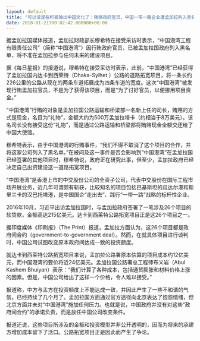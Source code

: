 ```yaml
---
layout: default
title: "可以说是在积极输出中国文化了：贿赂政府官员，中国一带一路企业遭孟加拉列入黑名单"
date: 2018-01-21T00:02:42.000000+08:00
---
```


据孟加拉国媒体报道，孟加拉财政部长穆希特在接受采访时表示，“中国港湾工程有限责任公司”（简称“中国港湾”）因行贿政府官员，已被孟加拉国政府列入黑名单，将不准在孟加拉参与任何未来的建设项目。

据《每日星报》的报道说，穆希特在接受采访时表示，此前，“中国港湾”已经获得了孟加拉国内达卡到西莱特（Dhaka-Sylhet ）公路的道路拓宽项目，将一条长约226公里的公路从现在的两条车道拓展成为四条车道的宽度。这次“中国港湾”被发现行贿孟加拉官员，不是为了获得该项目，而是“为了讨好官员，以便挪用项目资金。”

“中国港湾”行贿的对象是孟加拉国公路运输和桥梁部一名新上任的司长，贿赂的方式是现金，名目为“礼物”，金额大约为500万孟加拉塔卡（约相当于8万美元）。该名司长没有接受这份“礼物”，而是通过公路运输和桥梁部将贿赂现金全额交还给了中国大使馆。

穆希特表示，由于中国港湾的行贿事件，“我们不得不取消了这个项目的合作，并将这家公司列入了黑名单。”在被问及这一事件是否会影响到“中国港湾”在孟加拉国已经签署的其他项目时，穆希特说，政府正在研究此事，但至少，孟加拉政府已经决定自己出资建设这一道路拓宽项目。

“中国港湾”是香港上市的中交股份公司的全资子公司，代表中交股份在国际工程市场开展业务，近几年可谓颇有斩获，比较知名的项目包括巴基斯坦的瓜达尔港和斯里兰卡的汉巴托塔港，是中国国企“走出去”、践行“一带一路”战略的标杆性企业。

2016年10月，习近平出访孟加拉国时，与孟加拉政府签署了一笔涉及26个项目的软贷款，金额高达215亿美元。达卡到西莱特公路拓宽项目正是这26个项目之一。

据印度媒体《印刷报》（The Print）报道，孟加拉方面认为，这26个项目都是政府间合约（government-to-government deal）。然而，在就具体项目进行谈判时，中国公司试图改变原本政府间达成一致的投资额度。

就达卡到西莱特公路拓宽项目来说，孟加拉公路署原本估算的项目成本约12亿美元，而中国港湾的要价将近24亿美元。孟加拉国公路署总工程师布义岩（Abul Kashem Bhuiyan）表示：“我们计算了各种成本，包括通货膨胀和材料价格上涨的因素。但是，中国公司给出了这样一个价格，令人难以接受。”

报道称，中方与孟方在投资额度上不能达成一致，并因此产生了一些不和谐的气氛，已经持续了几个月了。孟加拉国方面通过官方途径向北京表达了抱怨情绪，但北京方面并未对“中国港湾”施加任何压力。也就是说，中国政府并没有对这些“政府间合约”的承诺负责，而是放任中国公司改变条件。

报道还说，这些项目所涉及的金额和投资模型并非公开透明的，因而为将来的承建方增加成本留下了活口。公路拓宽项目正是因此而产生了争论。

